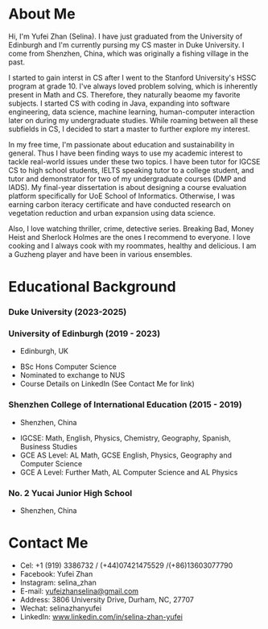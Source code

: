 # About Me

Hi, I'm Yufei Zhan (Selina). I have just graduated from the University of Edinburgh and I'm currently pursing my CS master in Duke University. I come from Shenzhen, China, which was originally a fishing village in the past.

I started to gain interst in CS after I went to the Stanford University's HSSC program at grade 10. I've always loved problem solving, which is inherently present in Math and CS. Therefore, they naturally beaome my favorite subjects. I started CS with coding in Java, expanding into software engineering, data science, machine learning, human-computer interaction later on during my undergraduate studies. While roaming between all these subfields in CS, I decided to start a master to further explore my interest.

In my free time, I'm passionate about education and sustainability in general. Thus I have been finding ways to use my academic interest to tackle real-world issues under these two topics. I have been tutor for IGCSE CS to high school students, IELTS speaking tutor to a college student, and tutor and demonstrator for two of my undergraduate courses (DMP and IADS). My final-year dissertation is about designing a course evaluation platform specifically for UoE School of Informatics. Otherwise, I was earning carbon iteracy certificate and have conducted research on vegetation reduction and urban expansion using data science.

Also, I love watching thriller, crime, detective series. Breaking Bad, Money Heist and Sherlock Holmes are the ones I recommend to everyone. I love cooking and I always cook with my roommates, healthy and delicious. I am a Guzheng player and have been in various ensembles.


# Educational Background

### Duke University (2023-2025)

### University of Edinburgh (2019 - 2023)
* Edinburgh, UK
- BSc Hons Computer Science
- Nominated to exchange to NUS
- Course Details on LinkedIn (See Contact Me for link)

### Shenzhen College of International Education (2015 - 2019)
* Shenzhen, China
- IGCSE: Math, English, Physics, Chemistry, Geography, Spanish, Business Studies
- GCE AS Level: AL Math, GCSE English, Physics, Geography and Computer Science 
- GCE A Level: Further Math, AL Computer Science and AL Physics

### No. 2 Yucai Junior High School
* Shenzhen, China

# Contact Me
- Cel: +1 (919) 3386732 / (+44)07421475529 /(+86)13603077790
- Facebook: Yufei Zhan
- Instagram: selina_zhan
- E-mail: yufeizhanselina@gmail.com
- Address: 3806 University Drive, Durham, NC, 27707
- Wechat: selinazhanyufei
- LinkedIn: www.linkedin.com/in/selina-zhan-yufei

